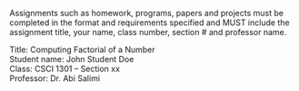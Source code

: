 Assignments such as homework, programs, papers and projects must be completed in the
format and requirements specified and MUST include the assignment title, your name,
class number, section # and professor name.  
  
Title: Computing Factorial of a Number  
Student name: John Student Doe  
Class: CSCI 1301 – Section xx  
Professor: Dr. Abi Salimi  